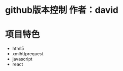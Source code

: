 github版本控制
作者：david
=============
# 项目特色
<ul>
<li>html5</li>
<li>xmlhttprequest</li>
<li>javascript</li>
<li>react</li>
</ul>

